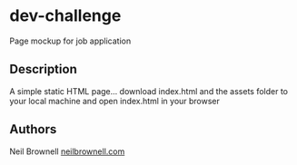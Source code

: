 # dev-challenge

Page mockup for job application

## Description

A simple static HTML page... download index.html and the assets folder to your local machine and open index.html in your browser

## Authors

Neil Brownell
[neilbrownell.com](http://neilbrownell.com)